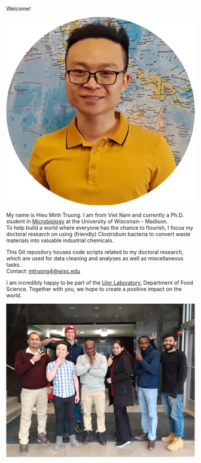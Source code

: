 Welcome!  
  
![Portrait of Hieu Minh Truong][1]  
  
My name is Hieu Minh Truong. I am from Viet Nam and currently a Ph.D. student in [Microbiology][2] at the University of Wisconsin - Madison.  
To help build a world where everyone has the chance to flourish, I focus my doctoral research on using (friendly) *Clostridium* bacteria to convert waste materials into valuable industrial chemicals.  
  
This Git repository houses code scripts related to my doctoral research, which are used for data cleaning and analyses as well as miscellaneous tasks.  
Contact: [mtruong4@wisc.edu](mtruong4@wisc.edu)  
  
  
I am incredibly happy to be part of the [Ujor Laboratory][3], Department of Food Science. Together with you, we hope to create a positive impact on the world.  
  
![Ujor Lab fun picture][4]  
  
  
  
[1]: ./lab_photos/Portrait_2_cropped_round.png "Portrait of Hieu Minh Truong"
[2]: <https://microbiology.wisc.edu/> "Microbiology Doctoral Training Program at UW-Madison"
[3]: <https://foodsci.wisc.edu/ujor_lab/> "Ujor Laboratory website"
[4]: ./lab_photos/LabPhoto_2022-03_2.jpg "Ujor Lab fun picture"

